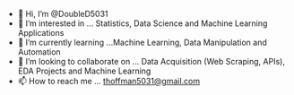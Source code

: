 - 👋 Hi, I’m @DoubleD5031
- 👀 I’m interested in ... Statistics, Data Science and Machine Learning Applications
- 🌱 I’m currently learning ...Machine Learning, Data Manipulation and Automation
- 💞️ I’m looking to collaborate on ... Data Acquisition (Web Scraping, APIs), EDA Projects and Machine Learning 
- 📫 How to reach me ... thoffman5031@gmail.com

<!---
DoubleD5031/DoubleD5031 is a ✨ special ✨ repository because its `README.md` (this file) appears on your GitHub profile.
You can click the Preview link to take a look at your changes.
--->
